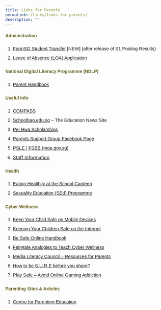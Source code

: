 ```yaml
---
title: Links for Parents
permalink: /links/links-for-parents/
description: ""
---
```

<h4 style="color:#635f1a;font-weight:bold;font-family:sans-serif;">Administration</h4>

<ol style="margin-top:5px;">
<li style="font-size:14.5px; line-height:2;font-family:sans-serif;"><a href="https://form.gov.sg/5fdaf670f80bcd0012506a58" target="_blank" rel="noopener noreferrer" style="font-family:sans-serif;">FormSG Student Transfer</a> [NEW] (after release of S1 Posting Results)</li>
	
<li style="font-size:14.5px; line-height:2;font-family:sans-serif;"><a href="https://go.gov.sg/phss-loa-form" target="_blank" rel="noopener noreferrer" style="font-family:sans-serif;">Leave of Absence (LOA) Application</a>
</li>
</ol>


<h4 style="color:#635f1a;font-weight:bold;font-family:sans-serif;">National Digital Literacy Programme (NDLP)</h4>

<ol style="margin-top:5px;">
<li style="font-size:14.5px; line-height:2;font-family:sans-serif;"><a href="https://drive.google.com/file/d/1yygqA326DclD4cE3ZBkq1xvmH9Cnx9Mc/view?usp=sharing" target="_blank" rel="noopener noreferrer" style="font-family:sans-serif;">Parent Handbook</a></li>
</ol>

<h4 style="color:#635f1a;font-weight:bold;font-family:sans-serif;">Useful Info</h4>
<ol style="margin-top:5px;">
<li style="font-size:14.5px; line-height:2;font-family:sans-serif;"><a href="http://www.moe.gov.sg/compass/" target="_blank" rel="noopener noreferrer" style="font-family:sans-serif;">COMPASS</a></li>
<li style="font-size:14.5px; line-height:2;font-family:sans-serif;"><a href="https://www.schoolbag.edu.sg/" target="_blank" rel="noopener noreferrer" style="font-family:sans-serif;">Schoolbag.edu.sg</a>&nbsp;– The Education News Site</li>
<li style="font-size:14.5px; line-height:2;font-family:sans-serif;"><a href="/our-partners/pei-hwa-alumni" style="font-family:sans-serif;">Pei Hwa Scholarships</a></li>
<li style="font-size:14.5px; line-height:2;font-family:sans-serif;"><a href="http://www.facebook.com/groups/phss.psg/" target="_blank" rel="noopener noreferrer" style="font-family:sans-serif;">Parents Support Group Facebook Page</a></li>
<li style="font-size:14.5px; line-height:2;font-family:sans-serif;"><a href="https://www.moe.gov.sg/microsites/psle-fsbb/index.html" target="_blank" rel="noopener noreferrer" data-saferedirecturl="https://www.google.com/url?q=https://www.moe.gov.sg/microsites/psle-fsbb/index.html&amp;source=gmail&amp;ust=1618903324088000&amp;usg=AFQjCNG_VhpZE7y2YvIk5AKxDbAyrLpcdg" style="font-family:sans-serif;">PSLE | FSBB (moe.gov.sg)</a></li>
<li style="font-size:14.5px; line-height:2;"><a href="/about-us/staff-contact-info/">Staff Information</a></li>
</ol>

<h4 style="color:#635f1a;font-weight:bold;font-family:sans-serif;">Health</h4>
<ol style="margin-top:5px;">
<li style="font-size:14.5px; line-height:2;font-family:sans-serif;"><a href="https://www.healthhub.sg/live-healthy/511/Healthy%20meals%20in%20school" target="_blank" rel="noopener noreferrer" style="font-family:sans-serif;">Eating Healthily at the School Canteen</a></li>
<li style="font-size:14.5px; line-height:2;font-family:sans-serif;"><a href="/programmes/sexuality-education/" target="_blank" rel="noopener noreferrer" style="font-family:sans-serif;">Sexuality Education (SEd) Programme</a></li>
</ol>

<h4 style="color:#635f1a;font-weight:bold;font-family:sans-serif;">Cyber Wellness</h4>
<ol style="margin-top:5px;">
<li style="font-size:14.5px; line-height:2;font-family:sans-serif;"><a href="https://www.csa.gov.sg/gosafeonline/go-safe-for-me/for-parents/keep-your-child-safe-on-mobile-devices" target="_blank" rel="noopener noreferrer" style="font-family:sans-serif;">Keep Your Child Safe on Mobile Devices</a></li>
<li style="font-size:14.5px; line-height:2;font-family:sans-serif;"><a href="https://www.csa.gov.sg/gosafeonline/go-safe-for-me/for-parents/keeping-your-children-safe-on-the-internet" target="_blank" rel="noopener noreferrer" style="font-family:sans-serif;">Keeping Your Children Safe on the Internet</a></li>
<li style="font-size:14.5px; line-height:2;font-family:sans-serif;"><a href="https://www.csa.gov.sg/gosafeonline/resources/be-safe-online-handbook" target="_blank" rel="noopener noreferrer" style="font-family:sans-serif;">Be Safe Online Handbook</a></li>
<li style="font-size:14.5px; line-height:2;font-family:sans-serif;"><a href="https://www.csa.gov.sg/gosafeonline/go-safe-for-me/for-parents/3-fairy-tale-analogies-for-your-children" target="_blank" rel="noopener noreferrer" style="font-family:sans-serif;">Fairytale Analogies to Teach Cyber Wellness</a></li>
<li style="font-size:14.5px; line-height:2;font-family:sans-serif;"><a href="https://www.betterinternet.sg/Resources/Resources-Listing?topic=everything&amp;persona=parents" target="_blank" rel="noopener noreferrer" style="font-family:sans-serif;">Media Literacy Council – Resources for Parents</a></li>
<li style="font-size:14.5px; line-height:2;font-family:sans-serif;"><a href="https://sure.nlb.gov.sg/blog/fake-news/fn0002" target="_blank" rel="noopener noreferrer" style="font-family:sans-serif;">How to be S.U.R.E before you share?</a></li>
<li style="font-size:14.5px; line-height:2;font-family:sans-serif;"><a href="https://www.schoolbag.edu.sg/story/play-safe-avoid-online-gaming-addiction" target="_blank" rel="noopener noreferrer" style="font-family:sans-serif;">Play Safe – Avoid Online Gaming Addiction</a></li>
</ol>

<h4 style="color:#635f1a;font-weight:bold;font-family:sans-serif;">Parenting Sites &amp; Articles</h4>
<ol style="margin-top:5px;">
<li style="font-size:14.5px; line-height:2;font-family:sans-serif;"><a href="http://centerforparentingeducation.org/" target="_blank" rel="noopener noreferrer" style="font-family:sans-serif;">Centre for Parenting Education</a></li>
</ol>